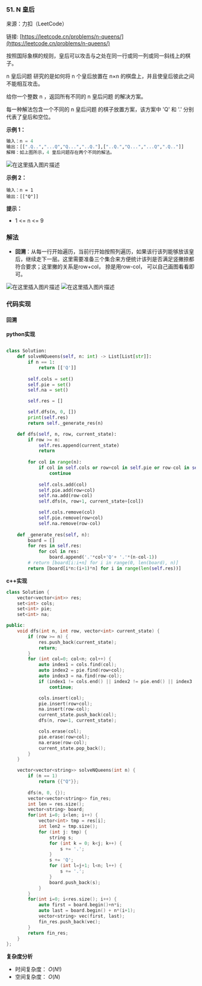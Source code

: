  ### 51. N 皇后
来源：力扣（LeetCode）

链接: [https://leetcode.cn/problems/n-queens/](https://leetcode.cn/problems/n-queens/)

按照国际象棋的规则，皇后可以攻击与之处在同一行或同一列或同一斜线上的棋子。

n 皇后问题 研究的是如何将 n 个皇后放置在 n×n 的棋盘上，并且使皇后彼此之间不能相互攻击。

给你一个整数 n ，返回所有不同的 n 皇后问题 的解决方案。

每一种解法包含一个不同的 n 皇后问题 的棋子放置方案，该方案中 'Q' 和 '.' 分别代表了皇后和空位。

 

**示例 1：**
```python
输入：n = 4
输出：[[".Q..","...Q","Q...","..Q."],["..Q.","Q...","...Q",".Q.."]]
解释：如上图所示，4 皇后问题存在两个不同的解法。
```
![在这里插入图片描述](https://img-blog.csdnimg.cn/deb57e71d9014342b95600fcb4d00c6c.png)


**示例 2：**
```
输入：n = 1
输出：[["Q"]]
```

**提示：**
* 1 <= n <= 9

### 解法
*  **回溯**：从每一行开始遍历，当前行开始按照列遍历，如果该行该列能够放该皇后，继续走下一层。这里需要准备三个集合来方便统计该列是否满足竖撇捺都符合要求；这里撇的关系是row+col， 捺是用row-col， 可以自己画图看看即可。

![在这里插入图片描述](https://img-blog.csdnimg.cn/c8f8e7c5d6a643be8736c3e434de3977.png)
![在这里插入图片描述](https://img-blog.csdnimg.cn/76c0c1352ff74c3b82ed4f7fedbfe972.png)

### 代码实现
#### 回溯
**python实现**
```python

class Solution:
    def solveNQueens(self, n: int) -> List[List[str]]:
        if n == 1:
            return [['Q']]
        
        self.cols = set()
        self.pie = set()
        self.na = set()

        self.res = []

        self.dfs(n, 0, [])
        print(self.res)
        return self._generate_res(n)

    def dfs(self, n, row, current_state):
        if row >= n:
            self.res.append(current_state)
            return
        
        for col in range(n):
            if col in self.cols or row+col in self.pie or row-col in self.na:
                continue
            
            self.cols.add(col)
            self.pie.add(row+col)
            self.na.add(row-col)
            self.dfs(n, row+1, current_state+[col])

            self.cols.remove(col)
            self.pie.remove(row+col)
            self.na.remove(row-col)
    
    def _generate_res(self, n):
        board = []
        for res in self.res:
            for col in res:
                board.append('.'*col+'Q'+ '.'*(n-col-1))
        # return [board[i:i+n] for i in range(0, len(board), n)]
        return [board[i*n:(i+1)*n] for i in range(len(self.res))]
```


**c++实现**
```cpp
class Solution {
    vector<vector<int>> res;
    set<int> cols;
    set<int> pie;
    set<int> na;

public:
    void dfs(int n, int row, vector<int> current_state) {
        if (row >= n) {
            res.push_back(current_state);
            return;
        }
        for (int col=0; col<n; col++) {
            auto index1 = cols.find(col);
            auto index2 = pie.find(row+col);
            auto index3 = na.find(row-col);
            if (index1 != cols.end() || index2 != pie.end() || index3 != na.end()) 
                continue;

            cols.insert(col);
            pie.insert(row+col);
            na.insert(row-col);
            current_state.push_back(col);
            dfs(n, row+1, current_state);

            cols.erase(col);
            pie.erase(row+col);
            na.erase(row-col);
            current_state.pop_back();           
        }
    }

    vector<vector<string>> solveNQueens(int n) {
        if (n == 1)
            return {{"Q"}};
        
        dfs(n, 0, {});
        vector<vector<string>> fin_res;
        int len = res.size();
        vector<string> board;
        for(int i=0; i<len; i++) {
            vector<int> tmp = res[i];
            int len2 = tmp.size();
            for (int j: tmp) {
                string s;
                for (int k = 0; k<j; k++) {
                    s += '.';
                }
                s += 'Q';
                for (int l=j+1; l<n; l++) {
                    s += '.';
                }
                board.push_back(s);
            }
        }
        for(int i=0; i<res.size(); i++) {
            auto first = board.begin()+n*i;
            auto last = board.begin() + n*(i+1);
            vector<string> vec(first, last);
            fin_res.push_back(vec);
        }
        return fin_res;
    }
};
```


**复杂度分析**
* 时间复杂度： $O(N!)$   
* 空间复杂度： $O(N)$ 